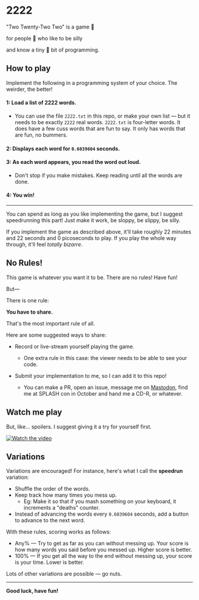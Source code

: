 # 2222

"Two Twenty-Two Two" is a game 🎲

for people 🫣 who like to be silly

and know a tiny 🤏 bit of programming.

## How to play

Implement the following in a programming system of your choice. The weirder, the better!

#### 1: Load a list of 2222 words.

* You can use the file `2222.txt` in this repo, or make your own list — but it needs to be exactly `2222` real words. `2222.txt` is four-letter words. It does have a few cuss words that are fun to say. It only has words that are fun, no bummers.

#### 2: Displays each word for `0.6039604` seconds.

#### 3: As each word appears, you read the word out loud.

* Don't stop if you make mistakes. Keep reading until all the words are done.

#### 4: You win!

---

You can spend as long as you like implementing the game, but I suggest speedrunning this part! Just make it work, be sloppy, be slippy, be silly.

If you implement the game as described above, it'll take roughly 22 minutes and 22 seconds and 0 picoseconds to play. If you play the whole way through, it'll feel _totally bizarre_.

## No Rules!

This game is whatever you want it to be. There are no rules! Have fun!

But—

There is one rule:

**You have to share.**

That's the most important rule of all.

Here are some suggested ways to share:

* Record or live-stream yourself playing the game.
  * One extra rule in this case: the viewer needs to be able to see your code.

* Submit your implementation to me, so I can add it to this repo!
  * You can make a PR, open an issue, message me on [Mastodon](https://mastodon.social/@spiralganglion), find me at SPLASH con in October and hand me a CD-R, or whatever.

## Watch me play

But, like… spoilers. I suggest giving it a try for yourself first.

[![Watch the video](https://img.youtube.com/vi/ZstE5y6nKSU/sddefault.jpg)](https://www.youtube.com/ZstE5y6nKSU)

## Variations

Variations are encouraged! For instance, here's what I call the **speedrun** variation:

* Shuffle the order of the words.
* Keep track how many times you mess up.
  * Eg: Make it so that if you mash something on your keyboard, it increments a "deaths" counter.
* Instead of advancing the words every `0.6039604` seconds, add a button to advance to the next word.

With these rules, scoring works as follows:

* Any% — Try to get as far as you can without messing up. Your score is how many words you said before you messed up. Higher score is better.
* 100% — If you get all the way to the end without messing up, your score is your time. Lower is better.

Lots of other variations are possible — go nuts.

---

**Good luck, have fun!**
